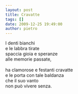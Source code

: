 ```yaml
---
layout: post
title: Cravatte
tags: []
date: 2009-12-25 19:49:00
author: pietro
---
```

I denti bianchi<br/>e le labbra tirate<br/>spaccia gioia e speranze<br/>alle memorie passate,<br/><br/>ha clamorose e festanti cravatte<br/>e le porta con tale baldanza<br/>che il suo vanto<br/>non può vivere senza.

